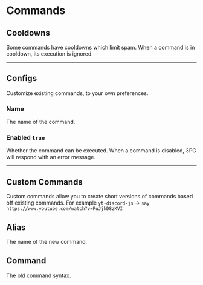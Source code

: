 # Commands

## Cooldowns
Some commands have cooldowns which limit spam.
When a command is in cooldown, its execution is ignored.

---

## Configs
Customize existing commands, to your own preferences.

### Name
The name of the command.

### Enabled `true`
Whether the command can be executed.
When a command is disabled, 3PG will respond with an error message.

---

## Custom Commands
Custom commands allow you to create short versions of commands based off existing commands. For example `yt-discord-js` -> `say https://www.youtube.com/watch?v=PuJjkD8zKVI`

## Alias
The name of the new command.

## Command
The old command syntax.
